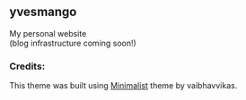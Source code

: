 ## yvesmango

My personal website  
(blog infrastructure coming soon!)

### Credits:

This theme was built using [Minimalist](https://github.com/vaibhavvikas/jekyll-theme-minimalistic) theme by vaibhavvikas.
